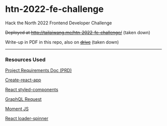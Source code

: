 # htn-2022-fe-challenge
Hack the North 2022 Frontend Developer Challenge

~~Deployed at http://tailaiwang.me/htn-2022-fe-challenge/~~ (taken down)

Write-up in PDF in this repo, also on ~~[drive](https://drive.google.com/file/d/1_YnkgIfCM4aPbez3zXmWO3VZaWTyluaS/view?usp=sharing)~~ (taken down)

--- 
### Resources Used

[Project Requirements Doc (PRD)](https://hackthenorth.notion.site/hackthenorth/Hack-the-North-2022-Frontend-Developer-Challenge-e9e43de7cfdb425eb42cfff50c132e77)

[Create-react-app](https://create-react-app.dev/)

[React styled-components](https://styled-components.com/)

[GraphQL Request](https://github.com/prisma-labs/graphql-request)

[Moment JS](https://momentjs.com/docs/)

[React loader-spinner](https://www.npmjs.com/package/react-loader-spinner)
